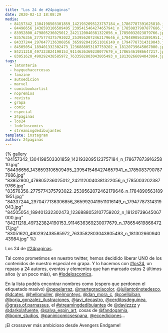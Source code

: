 ```yaml
---
title: "Los 24 de #24paginas"
date: 2020-02-13 18:08:29
media: 
  - 84157342_1304198503301859_1421932095123757184_n_17867787391625810.jpg
  - 84496656_1436593106509495_2395415464274657941_n_17850837907877686.jpg
  - 83952800_479805236025012_2421120040381322056_n_17850032023879766.jpg
  - 83576356_2775774375793022_2539562072462179646_n_17848905631891951.jpg
  - 84337244_2970477136306856_3659920419511016149_n_17947787314319043.jpg
  - 84505054_189401332302473_1236888053107759202_n_18120739645067000.jpg
  - 84211218_497323824190153_9114636369230077679_n_17865461986647217.jpg
  - 83051620_490292438585972_7633582803043805493_n_18130266094043984.jpg
tags: 
  - latonteria
  - hayquehacercosas
  - fanzine
  - autoedicion
  - marvel
  - comicbookartist
  - nopremios
  - revista
  - grapa
  - comic
  - especial
  - 24paginas
  - los24
  - lodeloscomics
  - streamingdedibujantes
template: instagram
author: 24paginas
---
```


{% gallery "84157342_1304198503301859_1421932095123757184_n_17867787391625810.jpg" "84496656_1436593106509495_2395415464274657941_n_17850837907877686.jpg" "83952800_479805236025012_2421120040381322056_n_17850032023879766.jpg" "83576356_2775774375793022_2539562072462179646_n_17848905631891951.jpg" "84337244_2970477136306856_3659920419511016149_n_17947787314319043.jpg" "84505054_189401332302473_1236888053107759202_n_18120739645067000.jpg" "84211218_497323824190153_9114636369230077679_n_17865461986647217.jpg" "83051620_490292438585972_7633582803043805493_n_18130266094043984.jpg" %}

Los 24 de [#24paginas](/etiquetas/24paginas).

Tal como prometimos en nuestro twitter, hemos decidido liberar UNO de los contenidos de nuestro especial en grapa. Y lo hacemos con [#los24](/etiquetas/los24), un repaso a 24 autores, eventos y elementos que han marcado estos 2 últimos años (y un poco más), en [#lodeloscomics](/etiquetas/lodeloscomics).

En la lista podéis encontrar nombres como (espero que perdonen el etiquetado masivo) [@pepelarraz](https://instagram.com/pepelarraz), [@martegraciacolor](https://instagram.com/martegraciacolor), [@juliantotinotedesco](https://instagram.com/juliantotinotedesco), [@dcates](https://instagram.com/dcates), [@hellomuller](https://instagram.com/hellomuller), [@elmonteys](https://instagram.com/elmonteys), [@dan_mora_c](https://instagram.com/dan_mora_c), [@coelloiban](https://instagram.com/coelloiban), [@borja_gonzalez_ilustraciones](https://instagram.com/borja_gonzalez_ilustraciones), [@javi_decastro](https://instagram.com/javi_decastro), [@cerditosdeguinea](https://instagram.com/cerditosdeguinea), [@grass.of.parnassus](https://instagram.com/grass.of.parnassus), el [#streamingdedibujantes](/etiquetas/streamingdedibujantes) de [@davizzzz](https://instagram.com/davizzzz) y [@darkolafuente](https://instagram.com/darkolafuente), [@salva_espin_art](https://instagram.com/salva_espin_art), cosas de [@fandogamia](https://instagram.com/fandogamia), [@boom_studios](https://instagram.com/boom_studios), [@paninicomicsespana](https://instagram.com/paninicomicsespana), [@eccediciones](https://instagram.com/eccediciones)...

¡El crossover más ambicioso desde Avengers Endgame!
